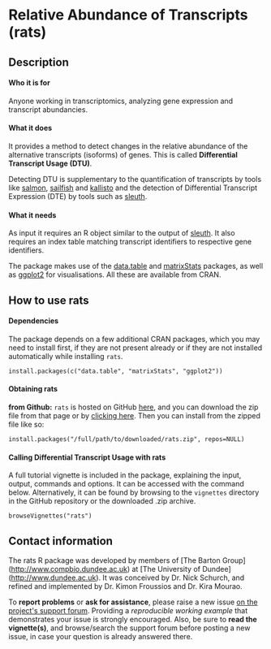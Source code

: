 # Relative Abundance of Transcripts (rats)

## Description

#### Who it is for

Anyone working in transcriptomics, analyzing gene expression and transcript abundancies.

#### What it does

It provides a method to detect changes in the relative abundance of the alternative transcripts (isoforms) of genes. 
This is called **Differential Transcript Usage (DTU)**.  

Detecting DTU is supplementary to the quantification of transcripts by tools like [salmon](http://combine-lab.github.io/salmon/), 
[sailfish](http://www.cs.cmu.edu/~ckingsf/software/sailfish/) and [kallisto](http://pachterlab.github.io/kallisto/) and the detection 
of Differential Transcript Expression (DTE) by tools such as [sleuth](http://pachterlab.github.io/sleuth/).

#### What it needs

As input it requires an R object similar to the output of [sleuth](http://pachterlab.github.io/sleuth/). It also requires an index 
table matching transcript identifiers to respective gene identifiers.  

The package makes use of the [data.table](https://cran.r-project.org/web/packages/data.table/index.html) and 
[matrixStats](https://cran.r-project.org/web/packages/matrixStats/index.html) packages, as well as 
[ggplot2](https://cran.r-project.org/web/packages/ggplot2/index.html) for visualisations. All these are
available from CRAN.


## How to use rats

#### Dependencies

The package depends on a few additional CRAN packages, which you may need to install first, 
if they are not present already or if they are not installed automatically while installing `rats`.

`install.packages(c("data.table", "matrixStats", "ggplot2"))`

#### Obtaining rats

**from Github:** `rats` is hosted on GitHub [here](https://github.com/bartongroup/Rats), and you can 
download the zip file from that page or by [clicking here](https://github.com/bartongroup/Rats/archive/master.zip). 
Then you can install from the zipped file like so:

`install.packages("/full/path/to/downloaded/rats.zip", repos=NULL)`


#### Calling Differential Transcript Usage with rats

A full tutorial vignette is included in the package, explaining the input, output, commands and options. It can be accessed with the
command below. Alternatively, it can be found by browsing to the `vignettes` directory in the GitHub repository or the downloaded 
.zip archive.

`browseVignettes("rats")`

## Contact information

The rats R package was developed by members of [The Barton Group] (http://www.compbio.dundee.ac.uk) at [The University of Dundee] (http://www.dundee.ac.uk).
It was conceived by Dr. Nick Schurch, and refined and implemented by Dr. Kimon Froussios and Dr. Kira Mourao.

To **report problems** or **ask for assistance**, please raise a new issue [on the project's support forum](https://github.com/bartongroup/Rats/issues).
Providing a *reproducible working example* that demonstrates your issue is strongly encouraged. Also, be sure to **read the vignette(s)**, and browse/search
the support forum before posting a new issue, in case your question is already answered there.
